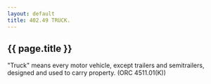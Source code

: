 ```yaml
---
layout: default 
title: 402.49 TRUCK.
---
```


{{ page.title }}
----------------

"Truck" means every motor vehicle, except trailers and semitrailers,
designed and used to carry property. (ORC 4511.01(K))
